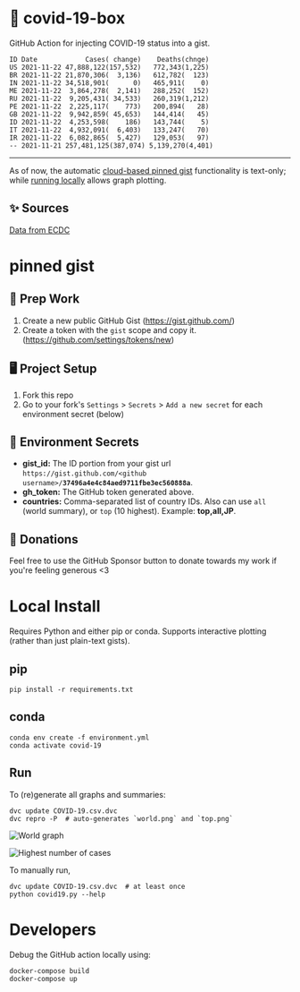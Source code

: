 # 🏥 covid-19-box

GitHub Action for injecting COVID-19 status into a gist.

```
ID Date            Cases( change)    Deaths(chnge)
US 2021-11-22 47,888,122(157,532)   772,343(1,225)
BR 2021-11-22 21,870,306(  3,136)   612,782(  123)
IN 2021-11-22 34,518,901(      0)   465,911(    0)
ME 2021-11-22  3,864,278(  2,141)   288,252(  152)
RU 2021-11-22  9,205,431( 34,533)   260,319(1,212)
PE 2021-11-22  2,225,117(    773)   200,894(   28)
GB 2021-11-22  9,942,859( 45,653)   144,414(   45)
ID 2021-11-22  4,253,598(    186)   143,744(    5)
IT 2021-11-22  4,932,091(  6,403)   133,247(   70)
IR 2021-11-22  6,082,865(  5,427)   129,053(   97)
-- 2021-11-21 257,481,125(387,074) 5,139,270(4,401)
```

---

As of now, the automatic [cloud-based pinned gist](#pinned-gist) functionality is text-only;
while [running locally](#local-install) allows graph plotting.

## ✨ Sources

[Data from ECDC](https://www.ecdc.europa.eu/en/publications-data/download-todays-data-geographic-distribution-covid-19-cases-worldwide)

# pinned gist

## 🎒 Prep Work
1. Create a new public GitHub Gist (https://gist.github.com/)
1. Create a token with the `gist` scope and copy it. (https://github.com/settings/tokens/new)

## 🖥 Project Setup
1. Fork this repo
1. Go to your fork's `Settings` > `Secrets` > `Add a new secret` for each environment secret (below)

## 🤫 Environment Secrets
- **gist_id:** The ID portion from your gist url `https://gist.github.com/<github username>/`**`37496a4e4c84aed9711fbe3ec560888a`**.
- **gh_token:** The GitHub token generated above.
- **countries:** Comma-separated list of country IDs. Also can use `all` (world summary), or `top` (10 highest). Example: **top,all,JP**.

## 💸 Donations

Feel free to use the GitHub Sponsor button to donate towards my work if you're feeling generous <3

# Local Install

Requires Python and either pip or conda. Supports interactive plotting (rather than just plain-text gists).

## pip

```
pip install -r requirements.txt
```

## conda

```
conda env create -f environment.yml
conda activate covid-19
```

## Run

To (re)generate all graphs and summaries:

```
dvc update COVID-19.csv.dvc
dvc repro -P  # auto-generates `world.png` and `top.png`
```

![World graph](world.png)

![Highest number of cases](top.png)

To manually run,

```
dvc update COVID-19.csv.dvc  # at least once
python covid19.py --help
```

# Developers

Debug the GitHub action locally using:

```
docker-compose build
docker-compose up
```
